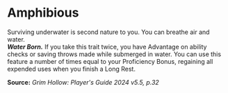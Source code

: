 # Amphibious

Surviving underwater is second nature to you. You can breathe air and water.  
***Water Born.*** If you take this trait twice, you have Advantage on ability checks or saving throws made while submerged in water. You can use this feature a number of times equal to your Proficiency Bonus, regaining all expended uses when you finish a Long Rest.

**Source:** *Grim Hollow: Player's Guide 2024 v5.5, p.32*